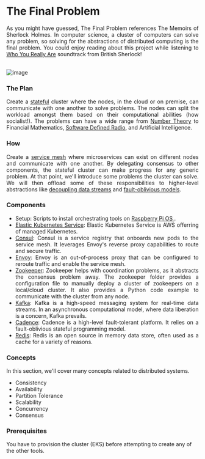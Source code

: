 # The Final Problem
<div align="justify"> As you might have guessed, The Final Problem references The Memoirs of Sherlock Holmes. In computer science, a cluster of computers can solve any problem, so solving for the abstractions of distributed computing is the final problem. You could enjoy reading about this project while listening to <a href="https://youtu.be/uorGmVFwNQI?si=qKTMRNN-vwvqRQkY">Who You Really Are</a> soundtrack from British Sherlock! </div>
<br/>

![image](https://github.com/shehio/the-final-problem/assets/4094464/fd77053b-dadf-4cb3-afd1-5cc7b47e08b4)

### The Plan
<div align="justify">
Create a <a href="https://en.wikipedia.org/wiki/State_(computer_science)">stateful</a> cluster where the nodes, in the cloud or on premise, can communicate with one another to solve problems. The nodes can split the workload amongst them based on their computational abilities (how socialist!). The problems can have a wide range from <a href="https://en.wikipedia.org/wiki/Number_theory">Number Theory</a> to Financial Mathematics, <a href="https://en.wikipedia.org/wiki/Software-defined_radio">Software Defined Radio</a>, and Artificial Intelligence.
</div>


### How
<div align="justify">
 Create a <a href="https://en.wikipedia.org/wiki/Service_mesh">service mesh</a> where microservices can exist on different nodes and communicate with one another. By delegating consensus to other components, the stateful cluster can make progress for any generic problem. At that point, we'll introduce some problems the cluster can solve. We will then offload some of these responsibilities to higher-level abstractions like <a href="https://kafka.apache.org/">decoupling data streams</a> and <a href="https://kafka.apache.org/(https://cadenceworkflow.io/)">fault-oblivious models</a>.
</div>

### Components
- <div align="justify"> Setup: Scripts to install orchestrating tools on <a href="https://www.raspberrypi.com/software/">Raspberry Pi OS </a>. </div>
- <div align="justify"> <a href="https://aws.amazon.com/eks/">Elastic Kubernetes Service</a>: Elastic Kubernetes Service is AWS offerring of managed Kubernetes.</div>
- <div align="justify"> <a href="https://www.consul.io/">Consul</a>: Consul is a service registry that onboards new pods to the service mesh. It leverages Envoy's reverse proxy capabilities to route and secure traffic. </div>
- <div align="justify"> <a href="https://www.envoyproxy.io/">Envoy</a>: Envoy is an out-of-process proxy that can be configured to reroute traffic and enable the service mesh. </div>
- <div align="justify"> <a href="https://zookeeper.apache.org/">Zookeeper</a>: Zookeeper helps with coordination problems, as it abstracts the consensus problem away. The zookeeper folder provides a configuration file to manually deploy a cluster of zookeepers on a local/cloud cluster. It also provides a Python code example to communicate with the cluster from any node. </div>
- <div align="justify"> <a href="https://kafka.apache.org/">Kafka</a>: Kafka is a high-speed messaging system for real-time data streams. In an asynchronous computational model, where data liberation is a concern, Kafka prevails. </div>
- <div align="justify"> <a href="https://cadenceworkflow.io/">Cadence</a>: Cadence is a high-level fault-tolerant platform. It relies on a fault-oblivious stateful programming model. </div>
- <div align="justify"> <a href="https://redis.io/">Redis</a>: Redis is an open source in memory data store, often used as a cache for a variety of reasons. </div>

### Concepts
In this section, we'll cover many concepts related to distributed systems.
- <div align="justify"> Consistency </div>
- <div align="justify"> Availability </div>
- <div align="justify"> Partition Tolerance </div>
- <div align="justify"> Scalability </div>
- <div align="justify"> Concurrency </div>
- <div align="justify"> Consensus </div>


### Prerequisites
You have to provision the cluster (EKS) before attempting to create any of the other tools.